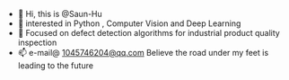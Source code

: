 - 👋 Hi, this is @Saun-Hu
- 👀 interested in Python , Computer Vision and Deep Learning
- 🌱 Focused on defect detection algorithms for industrial product quality inspection
- 📫 e-mail@ 1045746204@qq.com
 Believe the road under my feet is leading to the future

<!---
Saun-Hu/Saun-Hu is a ✨ special ✨ repository because its `README.md` (this file) appears on your GitHub profile.
You can click the Preview link to take a look at your changes.
--->
